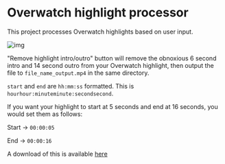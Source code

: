# Overwatch highlight processor
This project processes Overwatch highlights based on user input.

![img](https://i.imgur.com/uO8iiKf.png)

"Remove highlight intro/outro" button will remove the obnoxious 6 second intro and 14 second outro from your Overwatch highlight, then output the file to `file_name_output.mp4` in the same directory.

`start` and `end` are `hh:mm:ss` formatted. This is `hourhour:minuteminute:secondsecond`.

If you want your highlight to start at 5 seconds and end at 16 seconds, you would set them as follows:

Start -> `00:00:05`

End   -> `00:00:16`

A download of this is available [here](https://mega.nz/file/I0NxySYK#cM5yU3p4l5Ryb_nz1KRBkaxHqwPHo1g1wsRbzF5AObQ)
